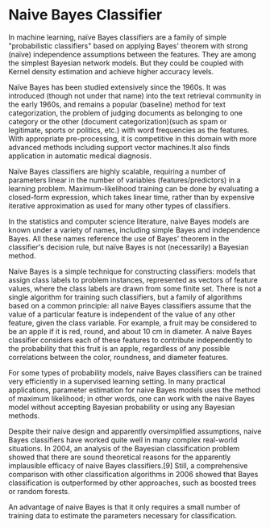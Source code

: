 # Naive Bayes Classifier

In machine learning, naïve Bayes classifiers are a family of simple "probabilistic classifiers" based on applying Bayes' theorem with strong (naïve) independence assumptions between the features. They are among the simplest Bayesian network models. But they could be coupled with Kernel density estimation and achieve higher accuracy levels.

Naïve Bayes has been studied extensively since the 1960s. It was introduced (though not under that name) into the text retrieval community in the early 1960s, and remains a popular (baseline) method for text categorization, the problem of judging documents as belonging to one category or the other (document categorization)(such as spam or legitimate, sports or politics, etc.) with word frequencies as the features. With appropriate pre-processing, it is competitive in this domain with more advanced methods including support vector machines.It also finds application in automatic medical diagnosis.

Naïve Bayes classifiers are highly scalable, requiring a number of parameters linear in the number of variables (features/predictors) in a learning problem. Maximum-likelihood training can be done by evaluating a closed-form expression, which takes linear time, rather than by expensive iterative approximation as used for many other types of classifiers.

In the statistics and computer science literature, naive Bayes models are known under a variety of names, including simple Bayes and independence Bayes. All these names reference the use of Bayes' theorem in the classifier's decision rule, but naïve Bayes is not (necessarily) a Bayesian method.

Naive Bayes is a simple technique for constructing classifiers: models that assign class labels to problem instances, represented as vectors of feature values, where the class labels are drawn from some finite set. There is not a single algorithm for training such classifiers, but a family of algorithms based on a common principle: all naive Bayes classifiers assume that the value of a particular feature is independent of the value of any other feature, given the class variable. For example, a fruit may be considered to be an apple if it is red, round, and about 10 cm in diameter. A naive Bayes classifier considers each of these features to contribute independently to the probability that this fruit is an apple, regardless of any possible correlations between the color, roundness, and diameter features.

For some types of probability models, naive Bayes classifiers can be trained very efficiently in a supervised learning setting. In many practical applications, parameter estimation for naive Bayes models uses the method of maximum likelihood; in other words, one can work with the naive Bayes model without accepting Bayesian probability or using any Bayesian methods.

Despite their naive design and apparently oversimplified assumptions, naive Bayes classifiers have worked quite well in many complex real-world situations. In 2004, an analysis of the Bayesian classification problem showed that there are sound theoretical reasons for the apparently implausible efficacy of naive Bayes classifiers.[9] Still, a comprehensive comparison with other classification algorithms in 2006 showed that Bayes classification is outperformed by other approaches, such as boosted trees or random forests.

An advantage of naive Bayes is that it only requires a small number of training data to estimate the parameters necessary for classification.
